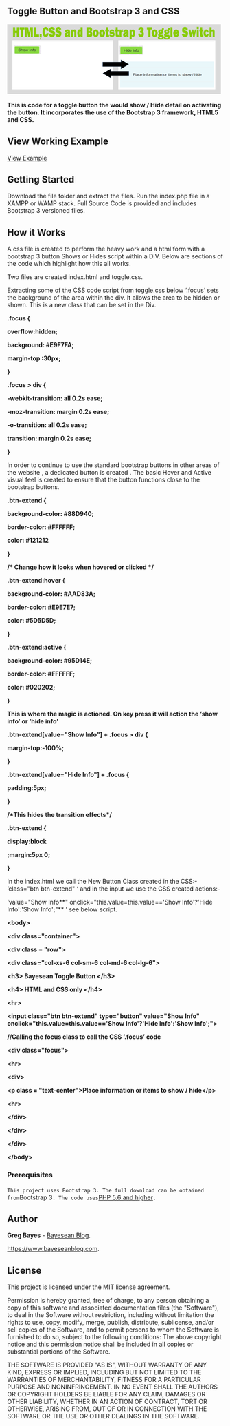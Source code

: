 Toggle Button and Bootstrap 3 and CSS
-------------------------------------

![](media/e2ecaf08f4847bf6a9e90b8d55aa82ce.png)

**This is code for a toggle button the would show / Hide detail on activating
the button. It incorporates the use of the Bootstrap 3 framework, HTML5 and
CSS.**

View Working Example
--------------------

[View Example](https://www.bayeseanblog.com/blog/public/demo/toggle/toggle.html)

Getting Started
---------------

Download the file folder and extract the files. Run the index.php file in a
XAMPP or WAMP stack. Full Source Code is provided and includes Bootstrap 3
versioned files.

How it Works
------------

A css file is created to perform the heavy work and a html form with a bootstrap
3 button Shows or Hides script within a DIV. Below are sections of the code
which highlight how this all works.

Two files are created index.html and toggle.css.

Extracting some of the CSS code script from toggle.css below ‘.focus’ sets the
background of the area within the div. It allows the area to be hidden or shown.
This is a new class that can be set in the Div.

**.focus {**

**overflow:hidden;**

**background: \#E9F7FA;**

**margin-top :30px;**

**}**

**.focus \> div {**

**-webkit-transition: all 0.2s ease;**

**-moz-transition: margin 0.2s ease;**

**-o-transition: all 0.2s ease;**

**transition: margin 0.2s ease;**

**}**

In order to continue to use the standard bootstrap buttons in other areas of the
website , a dedicated button is created . The basic Hover and Active visual feel
is created to ensure that the button functions close to the bootstrap buttons.

**.btn-extend {**

**background-color: \#88D940;**

**border-color: \#FFFFFF;**

**color: \#121212**

**}**

**/\* Change how it looks when hovered or clicked \*/**

**.btn-extend:hover {**

**background-color: \#AAD83A;**

**border-color: \#E9E7E7;**

**color: \#5D5D5D;**

**}**

**.btn-extend:active {**

**background-color: \#95D14E;**

**border-color: \#FFFFFF;**

**color: \#020202;**

**}**

**This is where the magic is actioned. On key press it will action the ‘show
info’ or ‘hide info’**

**.btn-extend[value="Show Info"] + .focus \> div {**

**margin-top:-100%;**

**}**

**.btn-extend[value="Hide Info"] + .focus {**

**padding:5px;**

**}**

**/\*This hides the transition effects\*/**

**.btn-extend {**

**display:block**

**;margin:5px 0;**

**}**

In the index.html we call the New Button Class created in the CSS:- ‘class="btn
btn-extend" ‘ and in the input we use the CSS created actions:-

‘value="Show Info**" onclick="this.value=this.value=='Show Info'?'Hide
Info':'Show Info';"** ’ see below script.

**\<body\>**

**\<div class="container"\>**

**\<div class = "row"\>**

**\<div class="col-xs-6 col-sm-6 col-md-6 col-lg-6"\>**

**\<h3\> Bayesean Toggle Button \</h3\>**

**\<h4\> HTML and CSS only \</h4\>**

**\<hr\>**

**\<input class="btn btn-extend" type="button" value="Show Info"
onclick="this.value=this.value=='Show Info'?'Hide Info':'Show Info';"\>**

**//Calling the focus class to call the CSS ‘.focus’ code**

**\<div class="focus"\>**

**\<hr\>**

**\<div\>**

**\<p class = "text-center"\>Place information or items to show / hide\</p\>**

**\<hr\>**

**\</div\>**

**\</div\>**

**\</div\>**

**\</body\>**

### Prerequisites

`This project uses Bootstrap 3. The full download can be obtained from`Bootstrap
3`. The code uses`[PHP 5.6 and higher](http://php.net/downloads.php)`.`

Author
------

**Greg Bayes** - [Bayesean Blog](https://www.bayeseanblog.com/).

https://www.bayeseanblog.com.

License
-------

This project is licensed under the MIT license agreement.

Permission is hereby granted, free of charge, to any person obtaining a copy of
this software and associated documentation files (the "Software"), to deal in
the Software without restriction, including without limitation the rights to
use, copy, modify, merge, publish, distribute, sublicense, and/or sell copies of
the Software, and to permit persons to whom the Software is furnished to do so,
subject to the following conditions: The above copyright notice and this
permission notice shall be included in all copies or substantial portions of the
Software.

THE SOFTWARE IS PROVIDED "AS IS", WITHOUT WARRANTY OF ANY KIND, EXPRESS OR
IMPLIED, INCLUDING BUT NOT LIMITED TO THE WARRANTIES OF MERCHANTABILITY, FITNESS
FOR A PARTICULAR PURPOSE AND NONINFRINGEMENT. IN NO EVENT SHALL THE AUTHORS OR
COPYRIGHT HOLDERS BE LIABLE FOR ANY CLAIM, DAMAGES OR OTHER LIABILITY, WHETHER
IN AN ACTION OF CONTRACT, TORT OR OTHERWISE, ARISING FROM, OUT OF OR IN
CONNECTION WITH THE SOFTWARE OR THE USE OR OTHER DEALINGS IN THE SOFTWARE.
